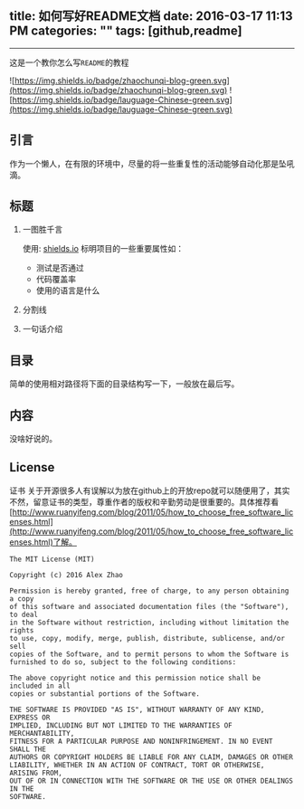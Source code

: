 title: 如何写好README文档
date: 2016-03-17 11:13 PM
categories: ""
tags: [github,readme]
---

---
这是一个教你怎么写`README`的教程

![https://img.shields.io/badge/zhaochunqi-blog-green.svg](https://img.shields.io/badge/zhaochunqi-blog-green.svg) ![https://img.shields.io/badge/lauguage-Chinese-green.svg](https://img.shields.io/badge/lauguage-Chinese-green.svg)

## 引言

作为一个懒人，在有限的环境中，尽量的将一些重复性的活动能够自动化那是坠吼滴。

## 标题

1. 一图胜千言

	使用: [shields.io](http://shields.io) 标明项目的一些重要属性如：

	* 测试是否通过
	* 代码覆盖率
	* 使用的语言是什么

2. 分割线

3. 一句话介绍

## 目录

简单的使用相对路径将下面的目录结构写一下，一般放在最后写。

## 内容

没啥好说的。

## License

证书 关于开源很多人有误解以为放在github上的开放repo就可以随便用了，其实不然，留意证书的类型，尊重作者的版权和辛勤劳动是很重要的。具体推荐看 [http://www.ruanyifeng.com/blog/2011/05/how_to_choose_free_software_licenses.html](http://www.ruanyifeng.com/blog/2011/05/how_to_choose_free_software_licenses.html)了解。

```
The MIT License (MIT)

Copyright (c) 2016 Alex Zhao

Permission is hereby granted, free of charge, to any person obtaining a copy
of this software and associated documentation files (the "Software"), to deal
in the Software without restriction, including without limitation the rights
to use, copy, modify, merge, publish, distribute, sublicense, and/or sell
copies of the Software, and to permit persons to whom the Software is
furnished to do so, subject to the following conditions:

The above copyright notice and this permission notice shall be included in all
copies or substantial portions of the Software.

THE SOFTWARE IS PROVIDED "AS IS", WITHOUT WARRANTY OF ANY KIND, EXPRESS OR
IMPLIED, INCLUDING BUT NOT LIMITED TO THE WARRANTIES OF MERCHANTABILITY,
FITNESS FOR A PARTICULAR PURPOSE AND NONINFRINGEMENT. IN NO EVENT SHALL THE
AUTHORS OR COPYRIGHT HOLDERS BE LIABLE FOR ANY CLAIM, DAMAGES OR OTHER
LIABILITY, WHETHER IN AN ACTION OF CONTRACT, TORT OR OTHERWISE, ARISING FROM,
OUT OF OR IN CONNECTION WITH THE SOFTWARE OR THE USE OR OTHER DEALINGS IN THE
SOFTWARE.
```







